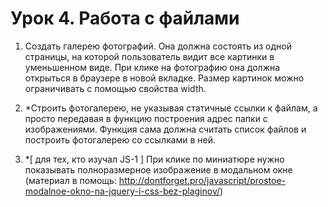 # Урок 4. Работа с файлами

1. Создать галерею фотографий. Она должна состоять из одной страницы, на которой пользователь видит все картинки в уменьшенном виде. При клике на фотографию она должна открыться в браузере в новой вкладке. Размер картинок можно ограничивать с помощью свойства width.

2. *Строить фотогалерею, не указывая статичные ссылки к файлам, а просто передавая в функцию построения адрес папки с изображениями. Функция сама должна считать список файлов и построить фотогалерею со ссылками в ней.

3. *[ для тех, кто изучал JS-1 ] При клике по миниатюре нужно показывать полноразмерное изображение в модальном окне (материал в помощь: http://dontforget.pro/javascript/prostoe-modalnoe-okno-na-jquery-i-css-bez-plaginov/)


